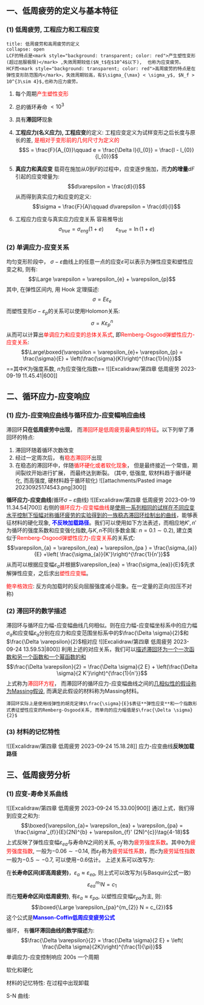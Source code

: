## 一、低周疲劳的定义与基本特征
### (1) 低周疲劳, 工程应力和工程应变
`````ad-caution
title: 低周疲劳和高周疲劳的定义
collapse: open
LCF的特点是<mark style="background: transparent; color: red">产生塑性变形(超过屈服极限)</mark> ,失效周期较低($N_t$在$10^4$以下),  也称为应变疲劳。
HCF而<mark style="background: transparent; color: red">高周疲劳的特点是在弹性变形防范围内</mark>，失效周期较高，有$\sigma_{\max} < \sigma_y$, $N_f > 10^{3\sim 4}$,也称为应力疲劳。
`````
1. 每个周期<mark style="background: transparent; color: red">产生塑性变形</mark>
2. 总的循环寿命 $< 10^3$
3. 具有**滞回环**现象 

1. **工程应力(名义应力), 工程应变**的定义:
工程应变定义为试样变形之后长度与原长的差, <mark style="background: transparent; color: red">是相对于变形前的几何尺寸为定义的</mark> 
$$S = \frac{F}{A_{0}}\qquad e = \frac{\Delta l}{l_{0}} = \frac{l - l_{0}}{l_{0}}$$
2. **真应力和真应变** 
载荷在施加从$0$到$F$的过程中，应变逐步施加，而**力的增量**$dF$引起的应变增量为:
$$d\varepsilon  = \frac{dl}{l}$$
从而得到真实应力和应变的定义: 
$$\sigma = \frac{F}{A}\qquad d\varepsilon = \frac{dl}{l}$$
3. 工程应力应变与真实应力应变关系
容易推导出
$$\sigma_{true} = \sigma_{eng}(1 +e) \qquad   \varepsilon_{true} = \ln (1 + e)$$

### (2) 单调应力-应变关系
均匀变形阶段中， $\sigma- \varepsilon$曲线上的任意一点的应变$\varepsilon$可以表示为弹性应变和塑性应变之和, 则有: 
$$\Large \varepsilon = \varepsilon_{e} + \varepsilon_{p}$$
其中, 在弹性区间内, 用 Hook 定理描述: 
$$\sigma = E \varepsilon_{e}$$
而塑性变形$\sigma-\varepsilon_{p}$的关系可以使用Holomon关系: 
$$\sigma = K \varepsilon_{p}^{n}$$
从而可以计算出<mark style="background: transparent; color: red">单调应力和应变的总体关系式</mark>, 即<mark style="background: transparent; color: red">Remberg-Osgood弹塑性应力-应变关系</mark>: 
$$\Large\boxed{\varepsilon = \varepsilon_{e}+ \varepsilon_{p} = \frac{\sigma}{E} + \left(\frac{\sigma}{K}\right)^{\frac{1}{n}}}$$
==其中$K$为强度系数, $n$为应变强化指数== 
![[Excalidraw/第四章 低周疲劳 2023-09-19 11.45.41|600]]
## 二、循环应力-应变响应
### (1) 应力-应变响应曲线与循环应力-应变幅响应曲线
滞回环**只在低周疲劳中出现**， 而<mark style="background: transparent; color: red">滞回环是低周疲劳最典型的特征</mark>。以下列举了滞回环的特点:
1) 滞回环随着循环次数改变 
2) 经过一定周次后， 有<mark style="background: transparent; color: red">稳态滞回环</mark>出现
3) 在稳态的滞回环中，伴随<mark style="background: transparent; color: red">循环硬化或者软化现象</mark>， 但是最终接近一个常值，期间裂纹开始进行扩展， 而最终达到断裂。 (其中, 低强度, 软材料趋于循环硬化, 而高强度, 硬材料趋于循环软化) 
![[attachments/Pasted image 20230925174543.png|300]]

**循环应力-应变曲线**(循环$\sigma- \varepsilon$曲线)
![[Excalidraw/第四章 低周疲劳 2023-09-19 11.34.54|700]]
右侧的<mark style="background: transparent; color: red">循环应力-应变幅曲线</mark>是<u>使用一系列相同的试样在不同应变水平控制下恒幅对称循环疲劳的实验得到的一族稳态滞回环绘制出的曲线</u>，能够表征材料的硬化现象, <b><mark style="background: transparent; color: blue">不反映加载路径</mark></b>。我们可以使用如下方法表述，而相应地$K', n'$为循环的强度系数和应变强化指数,与$K,n$不同(多数金属: $n = 0.1\sim 0.2$), 建立类似于<mark style="background: transparent; color: red">Remberg-Osgood弹塑性应力-应变关系</mark>的关系式: 
$$\varepsilon_{a} = \varepsilon_{ea} + \varepsilon_{pa } = \frac{\sigma_{a}}{E} +\left(  \frac{\sigma_{a}}{K'}\right)^{\frac{1}{n'}}$$
从而可以根据应变幅$\varepsilon_{a}$并根据$\varepsilon_{ea} = \frac{\sigma_{ea}}{E}$先求解弹性应变，之后求出<mark style="background: transparent; color: red">塑性应变幅</mark>。

<mark style="background: transparent; color: red">鲍辛格效应</mark>: 反方向加载时的反向屈服强度减小现象。在一定量的正向(拉压不对称) 
### (2) 滞回环的数学描述
滞回环与循环应力幅-应变幅曲线几何相似。则在应力幅-应变幅坐标系中的应力幅$\sigma_{a}$和应变幅$\varepsilon_{a}$分别在应力和应变范围坐标系中的$\frac{\Delta \sigma}{2}$和$\frac{\Delta \varepsilon}{2}$相对应
![[Excalidraw/第四章 低周疲劳 2023-09-24 13.59.53|800]]
利用上述的对应关系，我们可以<u>描述滞回环为一个一次函数和另一个函数和一个幂函数的和</u> 
$$\frac{\Delta  \varepsilon}{2} = \frac{\Delta \sigma}{2 E} + \left(\frac{\Delta  \sigma}{2 K'}\right)^{\frac{1}{n'}}$$
上式称为<mark style="background: transparent; color: red">滞回环方程</mark>， 而滞回环的循环应力-应变幅曲线之间的<u>几相似性的假设称为Massing假设</u>, 而满足此假设的材料称为Massing材料。
`````ad-note
滞回环实际上是使用线弹性的胡克定律$\frac{\sigma}{E}$表征**弹性应变**和一个指数形式表征塑性应变的Remberg-Osgood关系, 而单向的应力幅值是$\frac{\Delta \sigma}{2}$
`````

### (3) 材料的记忆特性
![[Excalidraw/第四章 低周疲劳 2023-09-24 15.18.28]]
应力-应变曲线**反映加载路径**

## 三、低周疲劳分析
### (1) 应变-寿命关系曲线
![[Excalidraw/第四章 低周疲劳 2023-09-24 15.33.00|900]]
通过上式，我们得到应变之和为: 
$$\boxed{\varepsilon_{a}= \varepsilon_{ea} + \varepsilon_{pa} = \frac{\sigma'_{f}}{E}(2N)^{b} + \varepsilon_{f}' (2N)^{c}}\tag{4-18}$$
上式反映了弹性应变幅$\varepsilon_{ea}$与寿命$N$之间的关系, $\sigma_f'$称为<mark style="background: transparent; color: red">疲劳强度系数</mark>。其中$b$为<mark style="background: transparent; color: red">疲劳强度指数</mark>, 一般为$-0.06\sim -0.14$, 而$\varepsilon_{f'}$称为<mark style="background: transparent; color: red">疲劳延性系数</mark>，而$c$为<mark style="background: transparent; color: red">疲劳延性指数</mark>一般为$-0.5\sim -0.7$, 可以使用$-0.6$估计。
上述关系可以改写为:

在**长寿命区间(即高周疲劳)**，$\varepsilon_{a} \approx \varepsilon_{ea}$, 则上式可以改写为(与Basquin公式一致)
$$\varepsilon_{ea}^{m_{1}} N = c_{1}$$
而在**短寿命区间(低周疲劳)**, 有$\varepsilon_{a} \approx \varepsilon_{pa}$, 以塑性应变幅$\varepsilon_{pa}$为主, 则: 
$$\boxed{\Large \varepsilon_{pa}^{m_{2}} N = c_{2}}$$
这个公式是<b><mark style="background: transparent; color: blue">Manson-Coffin低周应变疲劳公式</mark></b>

循环， 有**循环滞回曲线的数学描述**为: 
$$\frac{\Delta  \varepsilon}{2}  = \frac{\Delta \sigma}{2 E} + \left( \frac{\Delta  \sigma}{2K}\right)^{\frac{1}{\pi}}$$
单调应力-应变控制响应 
200s 一个周期 


软化和硬化

材料的记忆特性: 
在过程中出现卸载

S-N 曲线: 
